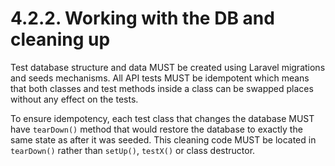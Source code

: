 # 4.2.2. Working with the DB and cleaning up

Test database structure and data MUST be created using Laravel migrations and seeds
mechanisms. All API tests MUST be idempotent which means that both classes and
test methods inside a class can be swapped places without any effect on the tests.

To ensure idempotency, each test class that changes the database MUST have `tearDown()`
method that would restore the database to exactly the same state as after it was
seeded. This cleaning code MUST be located in `tearDown()` rather than `setUp()`,
`testX()` or class destructor.
